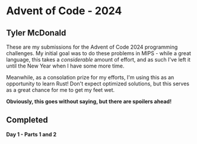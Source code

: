 # Advent of Code - 2024
## Tyler McDonald
These are my submissions for the Advent of Code 2024 programming challenges. My initial goal was to do these problems in MIPS - while a great language, this takes a *considerable* amount of effort, and as such I've left it until the New Year when I have some more time.

Meanwhile, as a consolation prize for my efforts, I'm using this as an opportunity to learn Rust! Don't expect optimized solutions, but this serves as a great chance for me to get my feet wet.

**Obviously, this goes without saying, but there are spoilers ahead!**
## Completed
**Day 1 - Parts 1 and 2**